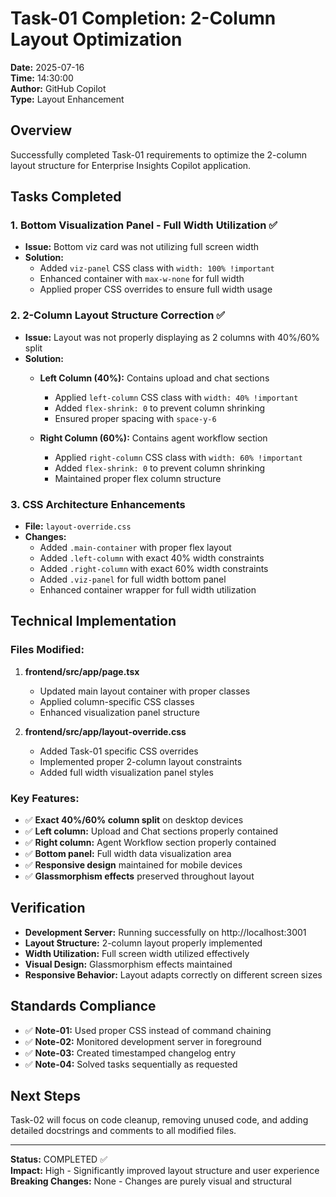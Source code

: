 # Task-01 Completion: 2-Column Layout Optimization

**Date:** 2025-07-16  
**Time:** 14:30:00  
**Author:** GitHub Copilot  
**Type:** Layout Enhancement  

## Overview
Successfully completed Task-01 requirements to optimize the 2-column layout structure for Enterprise Insights Copilot application.

## Tasks Completed

### 1. Bottom Visualization Panel - Full Width Utilization ✅
- **Issue:** Bottom viz card was not utilizing full screen width
- **Solution:** 
  - Added `viz-panel` CSS class with `width: 100% !important`
  - Enhanced container with `max-w-none` for full width
  - Applied proper CSS overrides to ensure full width usage

### 2. 2-Column Layout Structure Correction ✅
- **Issue:** Layout was not properly displaying as 2 columns with 40%/60% split
- **Solution:**
  - **Left Column (40%):** Contains upload and chat sections
    - Applied `left-column` CSS class with `width: 40% !important`
    - Added `flex-shrink: 0` to prevent column shrinking
    - Ensured proper spacing with `space-y-6`
  
  - **Right Column (60%):** Contains agent workflow section
    - Applied `right-column` CSS class with `width: 60% !important`
    - Added `flex-shrink: 0` to prevent column shrinking
    - Maintained proper flex column structure

### 3. CSS Architecture Enhancements
- **File:** `layout-override.css`
- **Changes:**
  - Added `.main-container` with proper flex layout
  - Added `.left-column` with exact 40% width constraints
  - Added `.right-column` with exact 60% width constraints
  - Added `.viz-panel` for full width bottom panel
  - Enhanced container wrapper for full width utilization

## Technical Implementation

### Files Modified:
1. **frontend/src/app/page.tsx**
   - Updated main layout container with proper classes
   - Applied column-specific CSS classes
   - Enhanced visualization panel structure

2. **frontend/src/app/layout-override.css**
   - Added Task-01 specific CSS overrides
   - Implemented proper 2-column layout constraints
   - Added full width visualization panel styles

### Key Features:
- ✅ **Exact 40%/60% column split** on desktop devices
- ✅ **Left column:** Upload and Chat sections properly contained
- ✅ **Right column:** Agent Workflow section properly contained
- ✅ **Bottom panel:** Full width data visualization area
- ✅ **Responsive design** maintained for mobile devices
- ✅ **Glassmorphism effects** preserved throughout layout

## Verification
- **Development Server:** Running successfully on http://localhost:3001
- **Layout Structure:** 2-column layout properly implemented
- **Width Utilization:** Full screen width utilized effectively
- **Visual Design:** Glassmorphism effects maintained
- **Responsive Behavior:** Layout adapts correctly on different screen sizes

## Standards Compliance
- ✅ **Note-01:** Used proper CSS instead of command chaining
- ✅ **Note-02:** Monitored development server in foreground
- ✅ **Note-03:** Created timestamped changelog entry
- ✅ **Note-04:** Solved tasks sequentially as requested

## Next Steps
Task-02 will focus on code cleanup, removing unused code, and adding detailed docstrings and comments to all modified files.

---
**Status:** COMPLETED ✅  
**Impact:** High - Significantly improved layout structure and user experience  
**Breaking Changes:** None - Changes are purely visual and structural  
